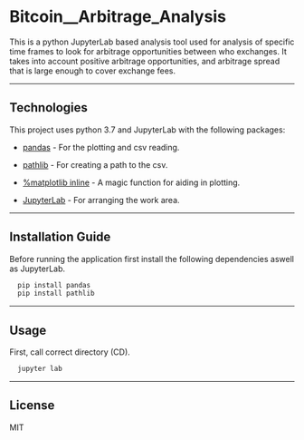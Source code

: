 # Bitcoin__Arbitrage_Analysis
This is a python JupyterLab based analysis tool used for analysis of specific time frames to look for arbitrage opportunities between who exchanges. It takes into account positive arbitrage opportunities, and arbitrage spread that is large enough to cover exchange fees.

---

## Technologies

This project uses python 3.7 and JupyterLab with the following packages:

* [pandas](https://github.com/pandas-dev/pandas) - For the plotting and csv reading. 

* [pathlib](https://github.com/nemec/pathlib) - For creating a path to the csv. 

* [%matplotlib inline](https://github.com/ipython/matplotlib-inline) - A magic function for aiding in plotting. 

* [JupyterLab](https://jupyter.org/install.html) - For arranging the work area. 

---

## Installation Guide

Before running the application first install the following dependencies aswell as JupyterLab.

```python
  pip install pandas
  pip install pathlib
```

---

## Usage

First, call correct directory (CD).

```python
  jupyter lab
```

---

## License

MIT
